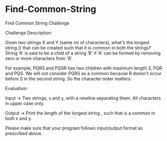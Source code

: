 # Find-Common-String
Find Common String Challenge

Challenge Description:

Given two strings X and Y (same no of characters), what's the longest string ()
that can be created such that it is common in both the strings? String ‘A' is 
said to be a child of a string ‘B' if ‘A' can be formed by removing zero or more 
characters from ‘B’. 

For example, PQRS and PQSR has two children with maximum length 3, PQR and PQS. 
We will not consider PQRS as a common because R doesn't occur before S in the 
second string. So the character order matters.

Evaluation: 

Input -> Two strings, x and y, with a newline separating them. All characters in 
upper case only.

Output -> Print the length of the longest string , such that  is a common in 
both x and y.

Please make sure that your program follows input/output format as prescribed above.
